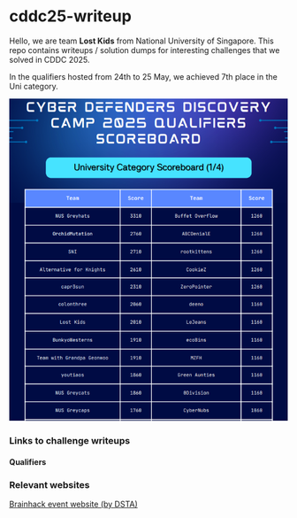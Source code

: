 # cddc25-writeup
Hello, we are team **Lost Kids** from National University of Singapore. This repo contains writeups / solution dumps for interesting challenges that we solved in CDDC 2025.



In the qualifiers hosted from 24th to 25 May, we achieved 7th place in the Uni category.

![img](./ranking_quals.png)



### Links to challenge writeups

#### Qualifiers





### Relevant websites

[Brainhack event website (by DSTA)](https://www.dsta.gov.sg/brainhack)
